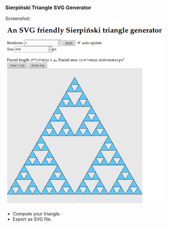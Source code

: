 ### Sierpiński Triangle SVG Generator ###

Screenshot:
![alt text](Screenshot_20170322_0.png "The main page")

* Compute your triangle.
* Export as SVG file.
